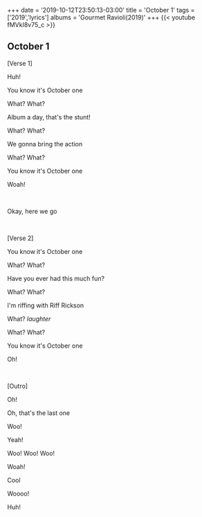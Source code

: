+++
date = '2019-10-12T23:50:13-03:00'
title = 'October 1'
tags = ['2019','lyrics']
albums = 'Gourmet Ravioli(2019)'
+++
{{< youtube fMVkI8v75_c >}}

## October 1

[Verse 1]

Huh!

You know it's October one

What? What?

Album a day, that's the stunt!

What? What?

We gonna bring the action

What? What?

You know it's October one

Woah!

&nbsp;

Okay, here we go

&nbsp;

[Verse 2]

You know it's October one

What? What?

Have you ever had this much fun?

What? What?

I'm riffing with Riff Rickson

What? *laughter*

What? What?

You know it's October one

Oh!

&nbsp;

[Outro]

Oh!

Oh, that's the last one

Woo!

Yeah!

Woo! Woo! Woo!

Woah!

Cool

Woooo!

Huh!